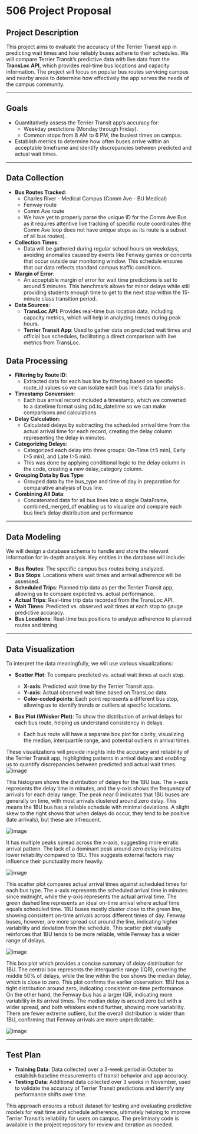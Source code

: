 # 506 Project Proposal

## Project Description
This project aims to evaluate the accuracy of the Terrier Transit app in predicting wait times and how reliably buses adhere to their schedules. We will compare Terrier Transit’s predictive data with live data from the **TransLoc API**, which provides real-time bus locations and capacity information. The project will focus on popular bus routes servicing campus and nearby areas to determine how effectively the app serves the needs of the campus community.

---

## Goals
- Quantitatively assess the Terrier Transit app’s accuracy for:
  - Weekday predictions (Monday through Friday).
  - Common stops from 8 AM to 6 PM, the busiest times on campus.
- Establish metrics to determine how often buses arrive within an acceptable timeframe and identify discrepancies between predicted and actual wait times.

---

## Data Collection
- **Bus Routes Tracked**:
  - Charles River - Medical Campus (Comm Ave - BU Medical)
  - Fenway route
  - Comm Ave route
  - We have yet to properly parse the unique ID for the Comm Ave Bus as it requires attentive live tracking of specific route coordinates (the Comm Ave loop does not have unique stops as its route is a subset of all bus routes).
- **Collection Times**:
  - Data will be gathered during regular school hours on weekdays, avoiding anomalies caused by events like Fenway games or concerts that occur outside our monitoring window. This schedule ensures that our data reflects standard campus traffic conditions.
- **Margin of Error**:
  - An acceptable margin of error for wait time predictions is set to around 5 minutes. This benchmark allows for minor delays while still providing students enough time to get to the next stop within the 15-minute class transition period.
- **Data Sources**:
  - **TransLoc API**: Provides real-time bus location data, including capacity metrics, which will help in analyzing trends during peak hours.
  - **Terrier Transit App**: Used to gather data on predicted wait times and official bus schedules, facilitating a direct comparison with live metrics from TransLoc.

## Data Processing
- **Filtering by Route ID**:
  - Extracted data for each bus line by filtering based on specific route_id values so we can isolate each bus line's data for analysis.
- **Timestamp Conversion**:
  - Each bus arrival record included a timestamp, which we converted to a datetime format using pd.to_datetime so we can make comparisons and calculations
- **Delay Calculation**:
  - Calculated delays by subtracting the scheduled arrival time from the actual arrival time for each record, creating the delay column representing the delay in minutes.
- **Categorizing Delays**:
  - Categorized each delay into three groups: On-Time (±5 min), Early (>5 min), and Late (>5 min).
  - This was done by applying conditional logic to the delay column in the code, creating a new delay_category column.
- **Grouping Data by Bus Type**:
  - Grouped data by the bus_type and time of day in preparation for comparative analysis of bus line. 
- **Combining All Data**:
  - Concatenated data for all bus lines into a single DataFrame, combined_merged_df enabling us to visualize and compare each bus line’s delay distribution and performance

---

## Data Modeling
We will design a database schema to handle and store the relevant information for in-depth analysis. Key entities in the database will include:
- **Bus Routes**: The specific campus bus routes being analyzed.
- **Bus Stops**: Locations where wait times and arrival adherence will be assessed.
- **Scheduled Trips**: Planned trip data as per the Terrier Transit app, allowing us to compare expected vs. actual performance.
- **Actual Trips**: Real-time trip data recorded from the TransLoc API.
- **Wait Times**: Predicted vs. observed wait times at each stop to gauge predictive accuracy.
- **Bus Locations**: Real-time bus positions to analyze adherence to planned routes and timing.

---

## Data Visualization
To interpret the data meaningfully, we will use various visualizations:
- **Scatter Plot**: To compare predicted vs. actual wait times at each stop.
  - **X-axis**: Predicted wait time by the Terrier Transit app.
  - **Y-axis**: Actual observed wait time based on TransLoc data.
  - **Color-coded points**: Each point represents a different bus stop, allowing us to identify trends or outliers at specific locations.

- **Box Plot (Whisker Plot)**: To show the distribution of arrival delays for each bus route, helping us understand consistency in delays.
  - Each bus route will have a separate box plot for clarity, visualizing the median, interquartile range, and potential outliers in arrival times.

These visualizations will provide insights into the accuracy and reliability of the Terrier Transit app, highlighting patterns in arrival delays and enabling us to quantify discrepancies between predicted and actual wait times.
![image](https://github.com/user-attachments/assets/6a3dd499-ca30-4486-b67c-bf017709798c)

This histogram shows the distribution of delays for the 1BU bus. The x-axis represents the delay time in minutes, and the y-axis shows the frequency of arrivals for each delay range. The peak near 0 indicates that 1BU buses are generally on time, with most arrivals clustered around zero delay. This means the 1BU bus has a reliable schedule with minimal deviations. A slight skew to the right shows that when delays do occur, they tend to be positive (late arrivals), but these are infrequent.

![image](https://github.com/user-attachments/assets/badca230-e53d-44b6-b83c-011a937c239f)

It has multiple peaks spread across the x-axis, suggesting more erratic arrival pattern. The lack of a dominant peak around zero delay indicates lower reliability compared to 1BU. This suggests external factors may influence their punctuality more heavily.

![image](https://github.com/user-attachments/assets/238d0f85-0c3b-4bbb-8b5e-c97f8df0398c)

This scatter plot compares actual arrival times against scheduled times for each bus type. The x-axis represents the scheduled arrival time in minutes since midnight, while the y-axis represents the actual arrival time. The green dashed line represents an ideal on-time arrival where actual time equals scheduled time. 1BU buses mostly cluster close to the green line, showing consistent on-time arrivals across different times of day. Fenway buses, however, are more spread out around the line, indicating higher variability and deviation from the schedule. This scatter plot visually reinforces that 1BU tends to be more reliable, while Fenway has a wider range of delays.

![image](https://github.com/user-attachments/assets/398165d4-bb15-48f4-8458-4159598d2675)

This box plot which provides a concise summary of delay distribution for 1BU. The central box represents the interquartile range (IQR), covering the middle 50% of delays, while the line within the box shows the median delay, which is close to zero. This plot confirms the earlier observation: 1BU has a tight distribution around zero, indicating consistent on-time performance. On the other hand, the Fenway bus has a larger IQR, indicating more variability in its arrival times. The median delay is around zero but with a wider spread, and both whiskers extend further, showing more variability. There are fewer extreme outliers, but the overall distribution is wider than 1BU, confirming that Fenway arrivals are more unpredictable.

![image](https://github.com/user-attachments/assets/3e5563c1-77f5-48b5-8383-e90ffb4ebb14)



---

## Test Plan
- **Training Data**: Data collected over a 3-week period in October to establish baseline measurements of transit behavior and app accuracy.
- **Testing Data**: Additional data collected over 3 weeks in November, used to validate the accuracy of Terrier Transit predictions and identify any performance shifts over time.

This approach ensures a robust dataset for testing and evaluating predictive models for wait time and schedule adherence, ultimately helping to improve Terrier Transit’s reliability for users on campus. The preliminary code is available in the project repository for review and iteration as needed.

